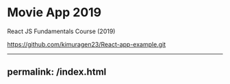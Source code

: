 # Movie App 2019

React JS Fundamentals Course (2019)

https://github.com/kimuragen23/React-app-example.git

---
permalink: /index.html
---